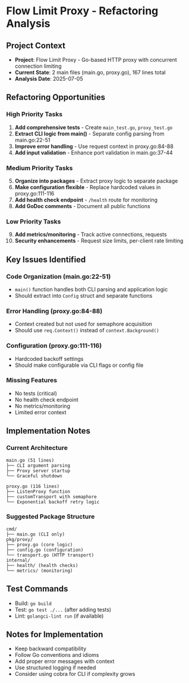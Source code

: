 # Flow Limit Proxy - Refactoring Analysis

## Project Context
- **Project**: Flow Limit Proxy - Go-based HTTP proxy with concurrent connection limiting
- **Current State**: 2 main files (main.go, proxy.go), 167 lines total
- **Analysis Date**: 2025-07-05

## Refactoring Opportunities

### High Priority Tasks
1. **Add comprehensive tests** - Create `main_test.go`, `proxy_test.go`
2. **Extract CLI logic from main()** - Separate config parsing from main.go:22-51
3. **Improve error handling** - Use request context in proxy.go:84-88
4. **Add input validation** - Enhance port validation in main.go:37-44

### Medium Priority Tasks
5. **Organize into packages** - Extract proxy logic to separate package
6. **Make configuration flexible** - Replace hardcoded values in proxy.go:111-116
7. **Add health check endpoint** - `/health` route for monitoring
8. **Add GoDoc comments** - Document all public functions

### Low Priority Tasks
9. **Add metrics/monitoring** - Track active connections, requests
10. **Security enhancements** - Request size limits, per-client rate limiting

## Key Issues Identified

### Code Organization (main.go:22-51)
- `main()` function handles both CLI parsing and application logic
- Should extract into `Config` struct and separate functions

### Error Handling (proxy.go:84-88)
- Context created but not used for semaphore acquisition
- Should use `req.Context()` instead of `context.Background()`

### Configuration (proxy.go:111-116)
- Hardcoded backoff settings
- Should make configurable via CLI flags or config file

### Missing Features
- No tests (critical)
- No health check endpoint
- No metrics/monitoring
- Limited error context

## Implementation Notes

### Current Architecture
```
main.go (51 lines)
├── CLI argument parsing
├── Proxy server startup
└── Graceful shutdown

proxy.go (116 lines)
├── ListenProxy function
├── customTransport with semaphore
└── Exponential backoff retry logic
```

### Suggested Package Structure
```
cmd/
├── main.go (CLI only)
pkg/proxy/
├── proxy.go (core logic)
├── config.go (configuration)
└── transport.go (HTTP transport)
internal/
├── health/ (health checks)
└── metrics/ (monitoring)
```

## Test Commands
- Build: `go build`
- Test: `go test ./...` (after adding tests)
- Lint: `golangci-lint run` (if available)

## Notes for Implementation
- Keep backward compatibility
- Follow Go conventions and idioms
- Add proper error messages with context
- Use structured logging if needed
- Consider using cobra for CLI if complexity grows